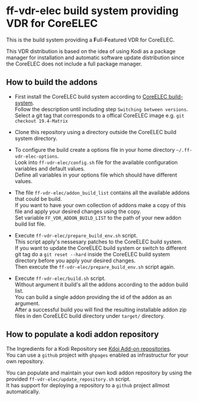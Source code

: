# ff-vdr-elec build system providing VDR for CoreELEC
This is the build system providing a **F**ull-**F**eatured VDR for CoreELEC.

This VDR distribution is based on the idea of using Kodi as a package manager for installation and automatic software update distribution since the CoreELEC does not include a full package manager.

## How to build the addons

- First install the CoreELEC build system according to [CoreELEC build-system](https://wiki.coreelec.org/coreelec:build_ce). \
Follow the description until including step `Switching between versions`. \
Select a git tag that corresponds to a offical CoreELEC image e.g. `git checkout 19.4-Matrix`

- Clone this repository using a directory outside the CoreELEC build system directory.

- To configure the build create a options file in your home directory `~/.ff-vdr-elec-options`. \
Look into  `ff-vdr-elec/config.sh` file for the available configuration variables and default values. \
Define all variables in your options file which should have different values.

- The file `ff-vdr-elec/addon_build_list` contains all the available addons that could be build. \
If you want to have your own collection of addons make a copy of this file and apply your desired changes using the copy. \
Set variable `FF_VDR_ADDON_BUILD_LIST` to the path of your new addon build list file.

- Execute `ff-vdr-elec/prepare_build_env.sh` script. \
This script apply's nessesary patches to the CoreELEC build system. \
If you want to update the CoreELEC build system or switch to different git tag do a `git reset --hard` inside the CoreELEC build system directory before you apply your desired changes. \
Then execute the `ff-vdr-elec/prepare_build_env.sh` script again.

- Execute `ff-vdr-elec/build.sh` script. \
Without argument it build's all the addons according to the addon build list. \
You can build a single addon providing the id of the addon as an argument. \
After a successful build you will find the resulting installable addon zip files in den CoreELEC build directory under `target/` directory.

## How to populate a kodi addon repository

The Ingredients for a Kodi Repository see [Kdoi Add-on repositories](https://kodi.wiki/view/Add-on_repositories). \
You can use a `github` project with `ghpages` enabled as infrastructur for your own repository.

You can populate and maintain your own kodi addon repository by using the provided `ff-vdr-elec/update_repository.sh` script. \
It has support for deploying a repository to a `github` project allmost automatically.

